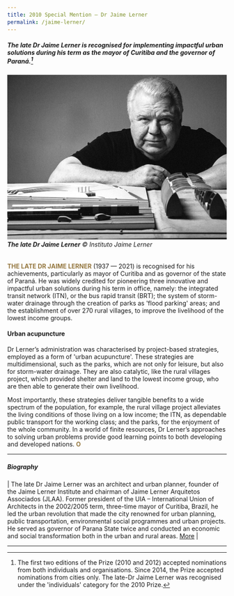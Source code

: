 ```yaml
---
title: 2010 Special Mention — Dr Jaime Lerner
permalink: /jaime-lerner/
---
```


##### The late Dr Jaime Lerner is recognised for implementing impactful urban solutions during his term as the mayor of Curitiba and the governor of Paraná.[^1]

###### ![Jaime Lerner](/images/special-mentions/jaime-lerner.jpg)**The late Dr Jaime Lerner** © Instituto Jaime Lerner

<b><font color="#967942">THE LATE DR JAIME LERNER</font></b> (1937 — 2021) is recognised for his achievements, particularly as mayor of Curitiba and as governor of the state of Paraná. He was widely credited for pioneering three innovative and impactful urban solutions during his term in office, namely: the integrated transit network (ITN), or the bus rapid transit (BRT); the system of storm-water drainage through the creation of parks as 'flood parking' areas; and the establishment of over 270 rural villages, to improve the livelihood of the lowest income groups.

#### **Urban acupuncture**

Dr Lerner’s administration was characterised by project-based strategies, employed as a form of 'urban acupuncture'. These strategies are multidimensional, such as the parks, which are not only for leisure, but also for storm-water drainage. They are also catalytic, like the rural villages project, which provided shelter and land to the lowest income group, who are then able to generate their own livelihood. 

Most importantly, these strategies deliver tangible benefits to a wide spectrum of the population, for example, the rural village project alleviates the living conditions of those living on a low income; the ITN, as dependable public transport for the working class; and the parks, for the enjoyment of the whole community. In a world of finite resources, Dr Lerner’s approaches to solving urban problems provide good learning points to both developing and developed nations. **<font color="#967942">O</font>**

---

##### **Biography**

| The late Dr Jaime Lerner was an architect and urban planner, founder of the Jaime Lerner Institute and chairman of Jaime Lerner Arquitetos Associados (JLAA). Former president of the UIA – International Union of Architects in the 2002/2005 term, three-time mayor of Curitiba, Brazil, he led the urban revolution that made the city renowned for urban planning, public transportation, environmental social programmes and urban projects. He served as governor of Parana State twice and conducted an economic and social transformation both in the urban and rural areas. [More](https://www.jaimelerner.com/team/jaime-lerner?lang=en) |

---

[^1]: The first two editions of the Prize (2010 and 2012) accepted nominations from both individuals and organisations. Since 2014, the Prize accepted nominations from cities only. The late-Dr Jaime Lerner was recognised under the 'individuals' category for the 2010 Prize.

